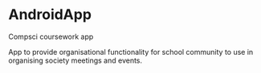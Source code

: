 # AndroidApp
Compsci coursework app

App to provide organisational functionality for school community to use in organising society meetings and events.
